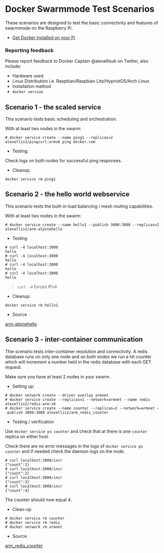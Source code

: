 # Docker Swarmmode Test Scenarios

These scenarios are designed to test the basic connectivity and features of swarmmode on the Raspberry Pi.

* [Get Docker installed on your Pi](http://blog.alexellis.io/getting-started-with-docker-on-raspberry-pi/)

### Reporting feedback

Please report feedback to Docker Captain @alexellisuk on Twitter, also include:

* Hardware used
* Linux Distribution i.e. Raspbian/Raspbian Lite/HypriotOS/Arch Linux
* Installation method
* `docker version`

## Scenario 1 - the scaled service

This scenario tests basic scheduling and orchestration.

With at least two nodes in the swarm:

```
# docker service create --name ping1 --replicas=2 alexellis2/pingcurl:armv6 ping docker.com
```

* Testing:

Check logs on both nodes for successful ping responses.

* Cleanup:

```
docker service rm ping1
```

## Scenario 2 - the hello world webservice

This scenario tests the built-in load balancing / mesh routing capabilities.

With at least two nodes in the swarm:

```
# docker service create --name hello1 --publish 3000:3000 --replicas=2 alexellis2/arm-alpinehello
```

* Testing

```
# curl -4 localhost:3000
hello
# curl -4 localhost:3000
hello
# curl -4 localhost:3000
hello
# curl -4 localhost:3000
hello
```

> `curl -4` forces IPv4

* Cleanup:

```
docker service rm hello1
```

* Source

[arm-alpinehello](https://github.com/alexellis/swarmmode-tests/tree/master/arm/arm-alpinehello)

## Scenario 3 - inter-container communication

Thie scenario tests inter-container resolution and connectivity. A redis database runs on only one node and on both nodes we run a hit counter which will increment a number held in the redis database with each GET request.

Make sure you have at least 2 nodes in your swarm.

* Setting up:

```
# docker network create --driver overlay armnet
# docker service create --replicas=1 --network=armnet --name redis alexellis2/redis-arm:v6
# docker service create --name counter --replicas=2 --network=armnet --publish 3000:3000 alexellis2/arm_redis_counter
```

* Testing / verification

Use `docker service ps counter` and check that at there is one `counter` replica on either host.

Check there are no error messages in the logs of `docker service ps counter` and if needed check the daemon logs on the node.

```
# curl localhost:3000/incr
{"count":1}
# curl localhost:3000/incr
{"count":2}
# curl localhost:3000/incr
{"count":3}
# curl localhost:3000/incr
{"count":4}

```

The counter should now equal 4.

* Clean-up

```
# docker service rm counter
# docker service rm redis
# docker network rm armnet
```

* Source

[arm_redis_counter](https://github.com/alexellis/swarmmode-tests/tree/master/arm/arm_redis_counter)
